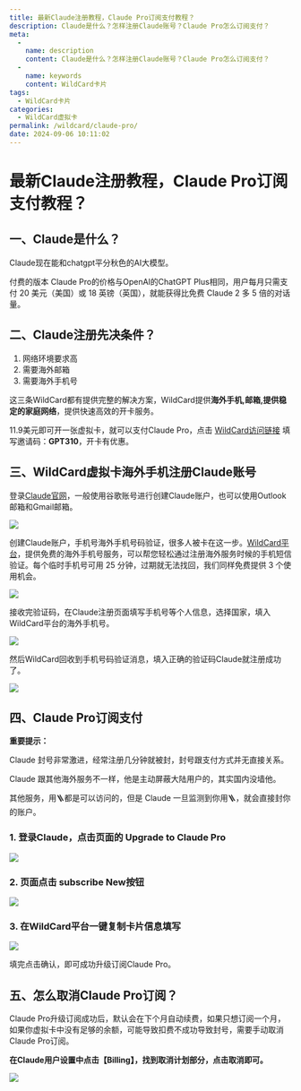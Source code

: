 ```yaml
---
title: 最新Claude注册教程，Claude Pro订阅支付教程？
description: Claude是什么？怎样注册Claude账号？Claude Pro怎么订阅支付？
meta: 
  - 
    name: description
    content: Claude是什么？怎样注册Claude账号？Claude Pro怎么订阅支付？
  - 
    name: keywords
    content: WildCard卡片
tags: 
  - WildCard卡片
categories: 
  - WildCard虚拟卡
permalink: /wildcard/claude-pro/
date: 2024-09-06 10:11:02
---
```

# 最新Claude注册教程，Claude Pro订阅支付教程？

## 一、Claude是什么？

Claude现在能和chatgpt平分秋色的AI大模型。

付费的版本 Claude Pro的价格与OpenAI的ChatGPT Plus相同，用户每月只需支付 20 美元（美国）或 18 英镑（英国），就能获得比免费 Claude 2 多 5 倍的对话量。

## 二、Claude注册先决条件？

1. 网络环境要求高
2. 需要海外邮箱
3. 需要海外手机号

这三条WildCard都有提供完整的解决方案，WildCard提供**海外手机,邮箱,提供稳定的家庭网络**，提供快速高效的开卡服务。

11.9美元即可开一张虚拟卡，就可以支付Claude Pro，点击 [WildCard访问链接](https://yeka.ai/i/GPT310) 填写邀请码：**GPT310**，开卡有优惠。


## 三、WildCard虚拟卡海外手机注册Claude账号

登录[Claude官网](https://claude.ai/login)，一般使用谷歌账号进行创建Claude账户，也可以使用Outlook邮箱和Gmail邮箱。

![](https://hlplch.aliyuntm.com/chatgpt/WechatIMG677.jpg)


创建Claude账户，手机号海外手机号码验证，很多人被卡在这一步。[WildCard平台](https://yeka.ai/i/GPT310)，提供免费的海外手机号服务，可以帮您轻松通过注册海外服务时候的手机短信验证。每个临时手机号可用 25 分钟，过期就无法找回，我们同样免费提供 3 个使用机会。

![](https://hlplch.aliyuntm.com/chatgpt/WechatIMG622.jpg)


接收完验证码，在Claude注册页面填写手机号等个人信息，选择国家，填入WildCard平台的海外手机号。

![](https://hlplch.aliyuntm.com/chatgpt/WechatIMG669.jpg)

然后WildCard回收到手机号码验证消息，填入正确的验证码Claude就注册成功了。

![](https://hlplch.aliyuntm.com/chatgpt/WechatIMG668.jpg)


## 四、Claude Pro订阅支付

**重要提示：**

Claude 封号非常激进，经常注册几分钟就被封，封号跟支付方式并无直接关系。

Claude 跟其他海外服务不一样，他是主动屏蔽大陆用户的，其实国内没墙他。

其他服务，用🪜都是可以访问的，但是 Claude 一旦监测到你用🪜，就会直接封你的账户。

### 1. 登录Claude，点击页面的 Upgrade to Claude Pro

![](https://hlplch.aliyuntm.com/chatgpt/WechatIMG675.jpg)

### 2. 页面点击 subscribe New按钮

![](https://hlplch.aliyuntm.com/chatgpt/WechatIMG674.jpg)

### 3. 在WildCard平台一键复制卡片信息填写

![](https://hlplch.aliyuntm.com/chatgpt/WechatIMG673.jpg)

填完点击确认，即可成功升级订阅Claude Pro。

## 五、怎么取消Claude Pro订阅？

Claude Pro升级订阅成功后，默认会在下个月自动续费，如果只想订阅一个月，如果你虚拟卡中没有足够的余额，可能导致扣费不成功导致封号，需要手动取消Claude Pro订阅。

**在Claude用户设置中点击【Billing】，找到取消计划部分，点击取消即可。**

![](https://hlplch.aliyuntm.com/chatgpt/WechatIMG679.jpg)





